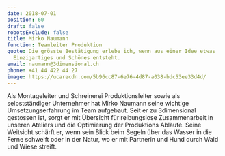 ```yaml
---
date: 2018-07-01
position: 60
draft: false
robotsExclude: false
title: Mirko Naumann
function: Teamleiter Produktion
quote: Die grösste Bestätigung erlebe ich, wenn aus einer Idee etwas
  Einzigartiges und Schönes entsteht.
email: naumann@3dimensional.ch
phone: +41 44 422 44 27
image: https://ucarecdn.com/5b96cc87-6e76-4d87-a038-bdc53ee33d4d/
---
```

Als Montageleiter und Schreinerei Produktionsleiter sowie als selbstständiger Unternehmer hat Mirko Naumann seine wichtige Umsetzungserfahrung im Team aufgebaut. Seit er zu 3dimensional gestossen ist, sorgt er mit Übersicht für reibungslose Zusammenarbeit in unseren Ateliers und die Optimierung der Produktions Abläufe. Seine Weitsicht schärft er, wenn sein Blick beim Segeln über das Wasser in die Ferne schweift oder in der Natur, wo er mit Partnerin und Hund durch Wald und Wiese streift.
